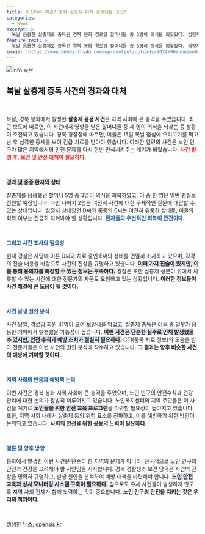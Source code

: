 ```yaml
---
title: 미스터리 해결? 봉화 살충제 피해 할머니들 호전!
categories:
  - News
excerpt: >
  복날 음용한 살충제로 중독된 경북 봉화 경로당 할머니들 중 3명이 의식을 되찾았다. 심정지 상태였던 D씨는 여전히 위중하며, 경찰은 사건 경위를 조사 중이다. 이 이어지는 사건의 진실이 밝혀질지 주목된다!
feature_text: >
  복날 음용한 살충제로 중독된 경북 봉화 경로당 할머니들 중 3명이 의식을 되찾았다. 심정지 상태였던 D씨는 여전히 위중하며, 경찰은 사건 경위를 조사 중이다. 이 이어지는 사건의 진실이 밝혀질지 주목된다!
image: 'https://www.behealthy4u.com/wp-content/uploads/2024/06/unnamed-file.png'
---
```


<p><img src="https://www.behealthy4u.com/wp-content/uploads/2024/06/unnamed-file.png" alt="info 속보" /></p>

<h2 data-ke-size="size26">복날 살충제 중독 사건의 경과와 대처</h2>

<p data-ke-size="size16">&nbsp;</p>

<p>복날, 경북 봉화에서 발생한 <b>살충제 음용 사건</b>은 지역 사회에 큰 충격을 주었습니다. 최근 보도에 따르면, 이 사건에서 영향을 받은 할머니들 중 세 명이 의식을 되찾는 등 상황이 호전되고 있습니다. 경북 경찰청에 따르면, 이들은 15일 복날 점심에 오리고기를 먹고 난 후 심각한 증세를 보여 긴급 치료를 받아야 했습니다. 이러한 일련의 사건은 노인 인구가 많은 지역에서의 안전 문제를 다시 한번 인식시켜주는 계기가 되었습니다. <b><span style="color: #ee2323;">사건 발생 후, 보건 및 안전 대책이 필요하다.</span></b></p>

<p data-ke-size="size16">&nbsp;</p>

<p><b><span style="background-color: #21538527;">경과 및 중증 환자의 상태</span></b></p>

<p>살충제를 음용했던 할머니 5명 중 3명이 의식을 회복하였고, 이 중 한 명은 일반 병실로 전원할 예정입니다. 다만 나머지 2명은 여전히 사건에 대한 구체적인 질문에 대답할 수 없는 상태입니다. 심정지 상태였던 D씨와 중증의 E씨는 여전히 위중한 상태로, 이들의 회복 여부는 긴급히 지켜봐야 할 상황입니다. <b><span style="color: #1a5490;">환자들의 우선적인 회복이 관건이다.</span></b></p>

<p data-ke-size="size16">&nbsp;</p>

<p><b><span style="color: #1a5490;">그리고 사건 조사의 필요성</span></b></p>

<p>현재 경찰은 사망에 이른 D씨와 치료 중인 E씨의 상태를 면밀히 조사하고 있으며, 각각의 진술 내용을 바탕으로 사건의 진상을 규명하고 있습니다. <b><span style="background-color: #21538527;">여러 가지 진술이 있지만, 이를 통해 용의자를 특정할 수 있는 정보는 부족하다.</span></b> 경찰은 또한 살충제 성분이 위에서 체류할 수 있는 시간에 대한 전문가의 자문도 요청하고 있는 상황입니다. <b>이러한 정보들이 사건 해결에 큰 도움이 될 것이다.</b></p>

<p data-ke-size="size16">&nbsp;</p>

<p><b><span style="color: #1a5490;">사건 발생 원인 분석</span></b></p>

<p>사건 당일, 경로당 회원 41명이 모여 보양식을 먹었고, 살충제 중독은 이들 중 일부가 음용한 커피에서 발생했을 가능성이 높습니다. <b><span style="background-color: #21538527;">이번 사건은 단순한 실수로 인해 발생했을 수 있지만, 안전 수칙과 예방 조치가 절실히 필요하다.</span></b> CTI(중독 치료 정보)의 도움을 받아 전문가들은 이번 사건의 원인 분석에 착수하고 있습니다. <b>그 결과는 향후 비슷한 사건의 예방에 기여할 것이다.</b></p>

<p data-ke-size="size16">&nbsp;</p>

<p><b><span style="color: #1a5490;">지역 사회의 반응과 예방책 논의</span></b></p>

<p>이번 사건은 경북 봉화 지역 사회에 큰 충격을 주었으며, 노인 인구의 안전수칙과 건강 관리에 대한 논의가 활발히 이루어지고 있습니다. 노인복지센터와 지역 주민들은 이 사건을 계기로 <b><span style="background-color: #21538527;">노인들을 위한 안전 교육 프로그램</span></b>을 마련할 필요성이 높아지고 있습니다. 또한, 지역 사회 내에서 살충제 등의 위험 요소를 전파하고, 이를 예방하기 위한 방안이 논의되고 있습니다. <b>사회의 안전을 위한 공동의 노력이 필요하다.</b></p>

<p data-ke-size="size16">&nbsp;</p>

<p><b><span style="color: #1a5490;">결론 및 향후 방향</span></b></p>

<p>봉화에서 발생한 이번 사건은 단순히 한 지역의 문제가 아니라, 전국적으로 노인 인구의 안전과 건강을 고려해야 할 사안임을 시사합니다. 경북 경찰청과 보건 당국은 사건의 진상을 명확히 규명하고, 발생 원인을 분석하여 예방 대책을 마련해야 합니다. <b><span style="background-color: #21538527;">노인 안전 교육과 상시 모니터링 시스템 구축이 필요하다.</span></b> 앞으로도 유사 사건들이 발생하지 않도록 지역 사회 전체가 함께 노력하는 것이 중요합니다. <b>노인 인구의 안전을 지키는 것은 우리의 책임이다.</b></p>

<p data-ke-size="size16">&nbsp;</p>
생생한 뉴스, <a href="https://opensis.kr" rel="dofollow">opensis.kr</a>


